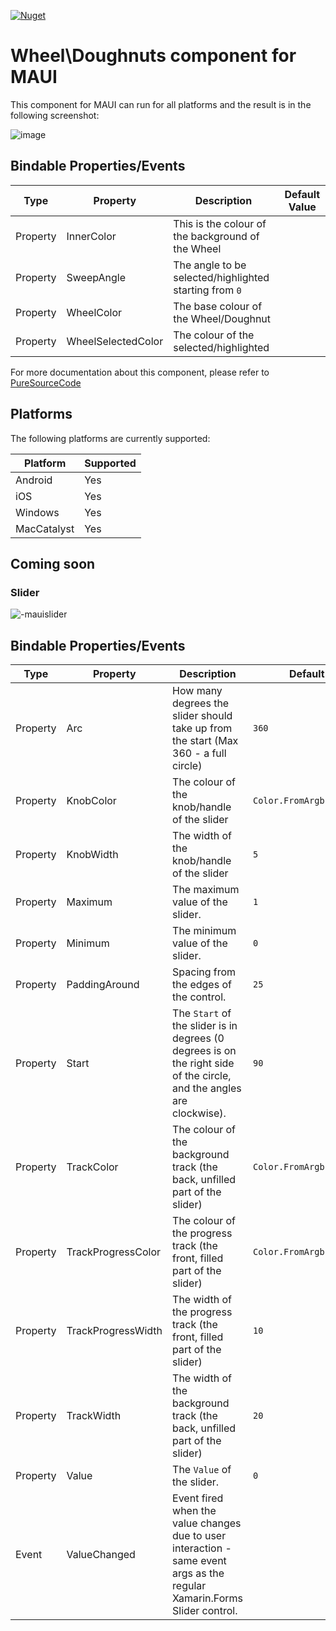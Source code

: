 [![Nuget](https://img.shields.io/nuget/v/PSC.Maui.Components.Doughnuts)](https://www.nuget.org/packages/PSC.Maui.Components.Doughnuts/)

# Wheel\Doughnuts component for MAUI

This component for MAUI can run for all platforms and the result is in the following screenshot:

![image](https://github.com/erossini/PSC.Maui.Components.Doughnuts/assets/9497415/0f283746-ba68-4cf9-a2fa-d5c2057f0b69)

## Bindable Properties/Events

| Type     | Property           | Description                                                                                                               | Default Value                 |
| -------- | ------------------ | ------------------------------------------------------------------------------------------------------------------------- | ----------------------------- |
| Property | InnerColor         | This is the colour of the background of the Wheel                                                                         |                               |
| Property | SweepAngle         | The angle to be selected/highlighted starting from `0`                                                                    |                               |
| Property | WheelColor         | The base colour of the Wheel/Doughnut                                                                                     |                               |
| Property | WheelSelectedColor | The colour of the selected/highlighted                                                                                    |                               |

For more documentation about this component, please refer to [PureSourceCode](https://www.puresourcecode.com/dotnet/maui/custom-control-for-maui-using-skiasharp/)

## Platforms

The following platforms are currently supported:

| Platform       | Supported          |
|----------------|--------------------|
| Android        | Yes                |
| iOS            | Yes                |
| Windows        | Yes                |
| MacCatalyst    | Yes                |

## Coming soon

### Slider

![-mauislider](https://github.com/erossini/PSC.Maui.Components.Doughnuts/assets/9497415/143aee37-8ad8-4985-a576-c6ca9e61aa50)

## Bindable Properties/Events

| Type     | Property           | Description                                                                                                               | Default Value                 |
| -------- | ------------------ | ------------------------------------------------------------------------------------------------------------------------- | ----------------------------- |
| Property | Arc                | How many degrees the slider should take up from the start (Max 360 - a full circle)                                       | `360`                         |
| Property | KnobColor          | The colour of the knob/handle of the slider                                                                               | `Color.FromArgb("#ffff0000")` |
| Property | KnobWidth          | The width of the knob/handle of the slider                                                                                | `5`                           |
| Property | Maximum            | The maximum value of the slider.                                                                                          | `1`                           |
| Property | Minimum            | The minimum value of the slider.                                                                                          | `0`                           |
| Property | PaddingAround      | Spacing from the edges of the control.                                                                                    | `25`                          |
| Property | Start              | The `Start` of the slider is in degrees (0 degrees is on the right side of the circle, and the angles are clockwise).     | `90`                          |
| Property | TrackColor         | The colour of the background track (the back, unfilled part of the slider)                                                | `Color.FromArgb("#ffdcdcdc")` |
| Property | TrackProgressColor | The colour of the progress track (the front, filled part of the slider)                                                   | `Color.FromArgb("#ffff0000")` |
| Property | TrackProgressWidth | The width of the progress track (the front, filled part of the slider)                                                    | `10`                          |
| Property | TrackWidth         | The width of the background track (the back, unfilled part of the slider)                                                 | `20`                          |
| Property | Value              | The `Value` of the slider.                                                                                                | `0`                           |
| Event    | ValueChanged       | Event fired when the value changes due to user interaction - same event args as the regular Xamarin.Forms Slider control. |                               |

